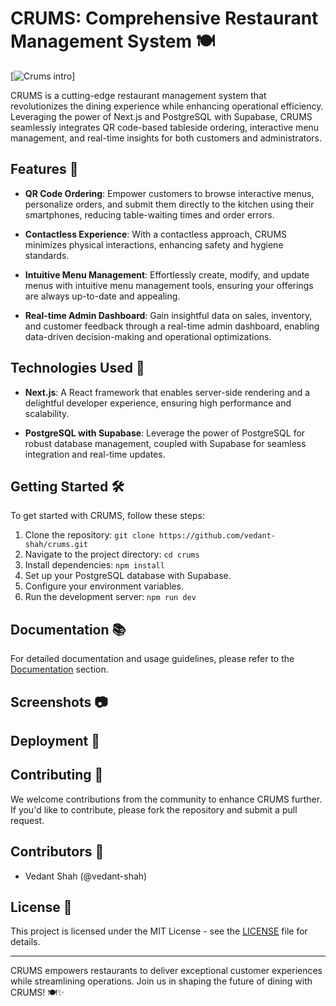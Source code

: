 # CRUMS: Comprehensive Restaurant Management System 🍽️

[![Crums intro](
https://youtu.be/ZiyhCg0iiLo?si=zcDLcIdTS5YNJ86r)]

CRUMS is a cutting-edge restaurant management system that revolutionizes the dining experience while enhancing operational efficiency. Leveraging the power of Next.js and PostgreSQL with Supabase, CRUMS seamlessly integrates QR code-based tableside ordering, interactive menu management, and real-time insights for both customers and administrators.

## Features 🌟

- **QR Code Ordering**: Empower customers to browse interactive menus, personalize orders, and submit them directly to the kitchen using their smartphones, reducing table-waiting times and order errors.

- **Contactless Experience**: With a contactless approach, CRUMS minimizes physical interactions, enhancing safety and hygiene standards.

- **Intuitive Menu Management**: Effortlessly create, modify, and update menus with intuitive menu management tools, ensuring your offerings are always up-to-date and appealing.

- **Real-time Admin Dashboard**: Gain insightful data on sales, inventory, and customer feedback through a real-time admin dashboard, enabling data-driven decision-making and operational optimizations.

## Technologies Used 🚀

- **Next.js**: A React framework that enables server-side rendering and a delightful developer experience, ensuring high performance and scalability.

- **PostgreSQL with Supabase**: Leverage the power of PostgreSQL for robust database management, coupled with Supabase for seamless integration and real-time updates.

## Getting Started 🛠️

To get started with CRUMS, follow these steps:

1. Clone the repository: `git clone https://github.com/vedant-shah/crums.git`
2. Navigate to the project directory: `cd crums`
3. Install dependencies: `npm install`
4. Set up your PostgreSQL database with Supabase.
5. Configure your environment variables.
6. Run the development server: `npm run dev`

## Documentation 📚

For detailed documentation and usage guidelines, please refer to the [Documentation](docs/README.md) section.

## Screenshots 📷

<!-- Add screenshots here -->

## Deployment 🚀

<!-- Add deployment instructions here -->

## Contributing 🤝

We welcome contributions from the community to enhance CRUMS further. If you'd like to contribute, please fork the repository and submit a pull request.

## Contributors 🌟

- Vedant Shah (@vedant-shah)

## License 📝

This project is licensed under the MIT License - see the [LICENSE](LICENSE) file for details.

---

CRUMS empowers restaurants to deliver exceptional customer experiences while streamlining operations. Join us in shaping the future of dining with CRUMS! 🍽️✨
